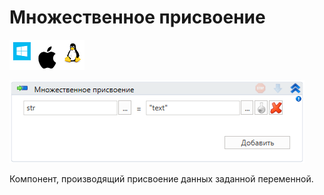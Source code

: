 # Множественное присвоение

![](<../../../.gitbook/assets/image (100) (1) (1) (1) (1) (1) (136).png>)

![](<../../../.gitbook/assets/image (114).png>)

Компонент, производящий присвоение данных заданной переменной.
